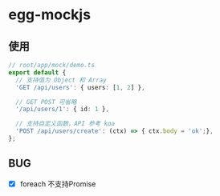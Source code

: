 # egg-mockjs


## 使用
```ts
// root/app/mock/demo.ts
export default {
  // 支持值为 Object 和 Array
  'GET /api/users': { users: [1, 2] },

  // GET POST 可省略
  '/api/users/1': { id: 1 },

  // 支持自定义函数，API 参考 koa
  'POST /api/users/create': (ctx) => { ctx.body = 'ok';},
};
```


## BUG

- [x] foreach 不支持Promise